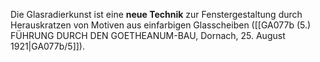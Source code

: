 
Die Glasradierkunst ist eine **neue Technik** zur Fenstergestaltung durch Herauskratzen von Motiven aus einfarbigen Glasscheiben ([[GA077b (5.) FÜHRUNG DURCH DEN GOETHEANUM-BAU, Dornach, 25. August 1921|GA077b/5]]).
